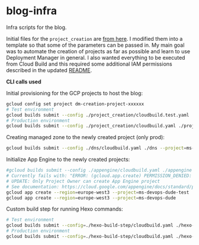 # blog-infra
Infra scripts for the blog.

Initial files for the `project_creation` are [from here](https://github.com/GoogleCloudPlatform/deploymentmanager-samples/tree/master/examples/v2/project_creation). I modified them into a template so that some of the parameters can be passed in. My main goal was to automate the creation of projects as far as possible and learn to use Deployment Manager in general. I also wanted everything to be executed from Cloud Build and this required some additional IAM permissions described in the updated [README](https://github.com/Masahigo/blog-infra/blob/master/project_creation/README.md#enabling-cloud-build).

**CLI calls used**

Initial provisioning for the GCP projects to host the blog:

```bash
gcloud config set project dm-creation-project-xxxxxx
# Test environment
gcloud builds submit --config ./project_creation/cloudbuild.test.yaml ./project_creation
# Production environment
gcloud builds submit --config ./project_creation/cloudbuild.yaml ./project_creation
```

Creating managed zone to the newly created project (only prod):

```bash
gcloud builds submit --config ./dns/cloudbuild.yaml ./dns --project=ms-devops-dude
```

Initialize App Engine to the newly created projects:

```bash
#gcloud builds submit --config ./appengine/cloudbuild.yaml ./appengine --project=ms-devops-dude
# Currently fails with: "ERROR: (gcloud.app.create) PERMISSION_DENIED: The caller does not have permission"
# UPDATE: Only Project Owner can create App Engine project
# See documentation: https://cloud.google.com/appengine/docs/standard/python/console/#create
gcloud app create --region=europe-west3 --project=ms-devops-dude-test
gcloud app create --region=europe-west3 --project=ms-devops-dude
```

Custom build step for running Hexo commands:

```bash
# Test environment
gcloud builds submit --config=./hexo-build-step/cloudbuild.yaml ./hexo-build-step/ --project=ms-devops-dude-test
# Production environment
gcloud builds submit --config=./hexo-build-step/cloudbuild.yaml ./hexo-build-step/ --project=ms-devops-dude
```